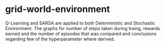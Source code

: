 # grid-world-environment

Q-Learning and SARSA are applied to both Deterministic and Stochastic Environment. The graphs for number of steps taken during traing, rewards earned and the number of episodes 
that was compared and conclusions regarding few of the hyperparameter where derived.
